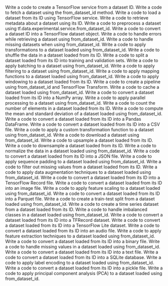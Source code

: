 Write a code to create a TensorFlow service from a dataset ID.
Write a code to fetch a dataset using the from_dataset_id method.
Write a code to load a dataset from its ID using TensorFlow service.
Write a code to retrieve metadata about a dataset using its ID.
Write a code to preprocess a dataset using tf.data.experimental.service.from_dataset_id.
Write a code to convert a dataset ID into a TensorFlow dataset object.
Write a code to handle errors while retrieving a dataset using from_dataset_id.
Write a code to handle missing datasets when using from_dataset_id.
Write a code to apply transformations to a dataset loaded using from_dataset_id.
Write a code to shuffle the data in a dataset loaded from its ID.
Write a code to split a dataset loaded from its ID into training and validation sets.
Write a code to apply batching to a dataset using from_dataset_id.
Write a code to apply filtering to a dataset using from_dataset_id.
Write a code to apply mapping functions to a dataset loaded using from_dataset_id.
Write a code to apply windowing to a dataset loaded from its ID.
Write a code to create a pipeline using from_dataset_id and TensorFlow Transform.
Write a code to cache a dataset loaded using from_dataset_id.
Write a code to convert a dataset loaded from its ID into a NumPy array.
Write a code to apply parallel processing to a dataset using from_dataset_id.
Write a code to count the number of elements in a dataset loaded from its ID.
Write a code to compute the mean and standard deviation of a dataset loaded using from_dataset_id.
Write a code to convert a dataset loaded from its ID into a Pandas DataFrame.
Write a code to convert a dataset loaded from its ID into a CSV file.
Write a code to apply a custom transformation function to a dataset using from_dataset_id.
Write a code to download a dataset using from_dataset_id.
Write a code to upsample a dataset loaded from its ID.
Write a code to downsample a dataset loaded from its ID.
Write a code to normalize the data in a dataset loaded using from_dataset_id.
Write a code to convert a dataset loaded from its ID into a JSON file.
Write a code to apply sequence padding to a dataset loaded using from_dataset_id.
Write a code to filter out missing values from a dataset loaded from its ID.
Write a code to apply data augmentation techniques to a dataset loaded using from_dataset_id.
Write a code to convert a dataset loaded from its ID into a TensorFlow Record file.
Write a code to convert a dataset loaded from its ID into an image file.
Write a code to apply feature scaling to a dataset loaded using from_dataset_id.
Write a code to convert a dataset loaded from its ID into a Parquet file.
Write a code to create a train-test split from a dataset loaded using from_dataset_id.
Write a code to create a time series dataset from a dataset loaded from its ID.
Write a code to handle imbalanced classes in a dataset loaded using from_dataset_id.
Write a code to convert a dataset loaded from its ID into a TFRecord dataset.
Write a code to convert a dataset loaded from its ID into a TensorFlow Lite dataset.
Write a code to convert a dataset loaded from its ID into an audio file.
Write a code to apply feature extraction techniques to a dataset loaded using from_dataset_id.
Write a code to convert a dataset loaded from its ID into a binary file.
Write a code to handle missing values in a dataset loaded using from_dataset_id.
Write a code to convert a dataset loaded from its ID into a text file.
Write a code to convert a dataset loaded from its ID into a SQLite database.
Write a code to apply label encoding to a dataset loaded using from_dataset_id.
Write a code to convert a dataset loaded from its ID into a pickle file.
Write a code to apply principal component analysis (PCA) to a dataset loaded using from_dataset_id.